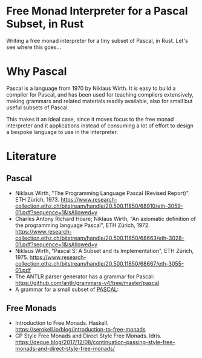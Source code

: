 # Free Monad Interpreter for a Pascal Subset, in Rust
Writing a free monad interpreter for a tiny subset of Pascal, in Rust.
Let's see where this goes...


# Why Pascal
Pascal is a language from 1970 by Niklaus Wirth. 
It is easy to build a compiler for Pascal, and has been used for teaching compilers extensively,
making grammars and related materials readily available, also for small but useful subsets of Pascal.

This makes it an ideal case, since it moves focus to the free monad interpreter and it applications
instead of consuming a lot of effort to design a bespoke language to use in the interpreter.

# Literature
## Pascal
- Niklaus Wirth, "The Programming Language Pascal (Revised Report)". ETH Zürich, 1973. https://www.research-collection.ethz.ch/bitstream/handle/20.500.11850/68910/eth-3059-01.pdf?sequence=1&isAllowed=y
- Charles Antony Richard Hoare; Niklaus Wirth, "An axiomatic definition of the programming language Pascal", ETH Zürich, 1972. https://www.research-collection.ethz.ch/bitstream/handle/20.500.11850/68663/eth-3028-01.pdf?sequence=1&isAllowed=y
- Niklaus Wirth, "Pascal S: A Subset and its Implementation", ETH Zürich, 1975. https://www.research-collection.ethz.ch/bitstream/handle/20.500.11850/68667/eth-3055-01.pdf
- The ANTLR parser generator has a grammar for Pascal: https://github.com/antlr/grammars-v4/tree/master/pascal
- A grammar for a small subset of [PASCAL](https://www2.seas.gwu.edu/~hchoi/teaching/cs160d/pascal.pdf):
## Free Monads
- Introduction to Free Monads. Haskell. https://serokell.io/blog/introduction-to-free-monads
- CP Style Free Monads and Direct Style Free Monads. Idris. https://deque.blog/2017/12/08/continuation-passing-style-free-monads-and-direct-style-free-monads/

